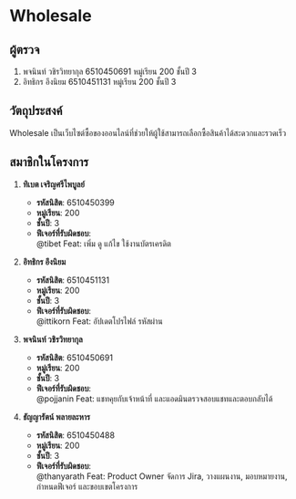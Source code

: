 # Wholesale  

## ผู้ตรวจ 

1. พจนินท์ วชิรวิทยากุล 6510450691 หมู่เรียน 200 ชั้นปี 3
2. อิทธิกร อึงนิยม 6510451131 หมู่เรียน 200 ชั้นปี 3


## วัตถุประสงค์  
Wholesale เป็นเว็บไซต์ซื้อของออนไลน์ที่ช่วยให้ผู้ใช้สามารถเลือกซื้อสินค้าได้สะดวกและรวดเร็ว  

## สมาชิกในโครงการ  

1. **ทิเบต เจริญศรีไพบูลย์**  
   - **รหัสนิสิต**: 6510450399  
   - **หมู่เรียน**: 200  
   - **ชั้นปี**: 3  
   - **ฟีเจอร์ที่รับผิดชอบ**:  
     @tibet Feat: เพิ่ม ดู แก้ไข ใช้งานบัตรเครดิต  

2. **อิทธิกร อึงนิยม**  
   - **รหัสนิสิต**: 6510451131  
   - **หมู่เรียน**: 200  
   - **ชั้นปี**: 3  
   - **ฟีเจอร์ที่รับผิดชอบ**:  
     @ittikorn Feat: อัปเดตโปรไฟล์ รหัสผ่าน  

3. **พจนินท์ วชิรวิทยากุล**  
   - **รหัสนิสิต**: 6510450691  
   - **หมู่เรียน**: 200  
   - **ชั้นปี**: 3  
   - **ฟีเจอร์ที่รับผิดชอบ**:  
     @pojjanin Feat: แชทคุยกับเจ้าหน้าที่ และแอดมินตรวจสอบแชทและตอบกลับได้  

4. **ธัญญารัตน์ พลายละหาร**  
   - **รหัสนิสิต**: 6510450488  
   - **หมู่เรียน**: 200  
   - **ชั้นปี**: 3  
   - **ฟีเจอร์ที่รับผิดชอบ**:  
     @thanyarath Feat: Product Owner จัดการ Jira, วางแผนงาน, มอบหมายงาน, กำหนดฟีเจอร์ และขอบเขตโครงการ  
